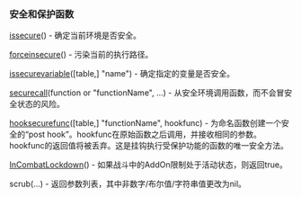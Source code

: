 ### 安全和保护函数

[issecure](https://wow.gamepedia.com/API_issecure)\(\) - 确定当前环境是否安全。

[forceinsecure](https://wow.gamepedia.com/API_forceinsecure)\(\) - 污染当前的执行路径。

[issecurevariable](https://wow.gamepedia.com/API_issecurevariable)\(\[table,\] "name"\) - 确定指定的变量是否安全。

[securecall](https://wow.gamepedia.com/API_securecall)\(function or "functionName", ...\) - 从安全环境调用函数，而不会冒安全状态的风险。

[hooksecurefunc](https://wow.gamepedia.com/API_hooksecurefunc)\(\[table,\] "functionName", hookfunc\) - 为命名函数创建一个安全的“post hook”。hookfunc在原始函数之后调用，并接收相同的参数。hookfunc的返回值将被丢弃。这是挂钩执行受保护功能的函数的唯一安全方法。

[InCombatLockdown](https://wow.gamepedia.com/API_InCombatLockdown)\(\) - 如果战斗中的AddOn限制处于活动状态，则返回true。

scrub\(...\) - 返回参数列表，其中非数字/布尔值/字符串值更改为nil。





